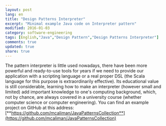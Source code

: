 ```yaml
---
layout: post
lang: en
title: "Design Patterns Interpreter"
excerpt: "Minimal example Java code on Interpreter pattern"
modified: 2016-01-03
category: software-engineering
tags: [English,"Java","Design Pattern","Design Patterns Interpreter"]
comments: true
updated: true
share: true
---
```

The pattern interpreter is little used nowadays, there have been more powerful and ready-to-use tools for years 
if we need to provide our application with a scripting language or a real 
proper DSL (the Scala language for this purpose is extraordinarily effective). 
Its educational value is still considerable, learning how to make an interpreter
(however small and limited) add important knowledge to one's computing background, 
which, not by chance, are always covered in a university course (whether computer science or computer engineering).
You can find an example project on GitHub at this address:
[**https://github.com/mcaliman/JavaPatternsCollection**](https://github.com/mcaliman/JavaPatternsCollection)

